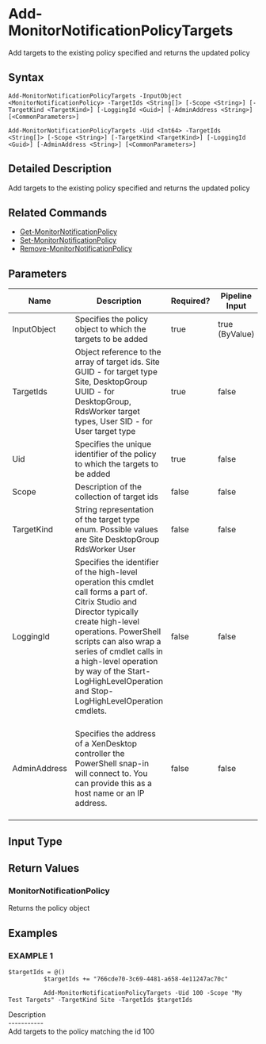 ﻿# Add-MonitorNotificationPolicyTargets

   Add targets to the existing policy specified and returns the updated policy

## Syntax
```
Add-MonitorNotificationPolicyTargets -InputObject <MonitorNotificationPolicy> -TargetIds <String[]> [-Scope <String>] [-TargetKind <TargetKind>] [-LoggingId <Guid>] [-AdminAddress <String>] [<CommonParameters>]

Add-MonitorNotificationPolicyTargets -Uid <Int64> -TargetIds <String[]> [-Scope <String>] [-TargetKind <TargetKind>] [-LoggingId <Guid>] [-AdminAddress <String>] [<CommonParameters>]
```

## Detailed Description
   Add targets to the existing policy specified and returns the updated policy

## Related Commands
  * [Get-MonitorNotificationPolicy](Get-MonitorNotificationPolicy.html)
  * [Set-MonitorNotificationPolicy](Set-MonitorNotificationPolicy.html)
  * [Remove-MonitorNotificationPolicy](Remove-MonitorNotificationPolicy.html)
## Parameters

| Name   | Description | Required? | Pipeline Input | Default Value |
| --- | --- | --- | --- | --- |
| InputObject | Specifies the policy object to which the targets to be added | true | true (ByValue) |  |
| TargetIds | Object reference to the array of target ids. Site GUID - for target type Site, DesktopGroup UUID - for DesktopGroup, RdsWorker target types, User SID - for User target type | true | false |  |
| Uid | Specifies the unique identifier of the policy to which the targets to be added | true | false |  |
| Scope | Description of the collection of target ids | false | false |  |
| TargetKind | String representation of the target type enum. Possible values are Site DesktopGroup RdsWorker User | false | false |  |
| LoggingId | Specifies the identifier of the high-level operation this cmdlet call forms a part of. Citrix Studio and Director typically create high-level operations. PowerShell scripts can also wrap a series of cmdlet calls in a high-level operation by way of the Start-LogHighLevelOperation and Stop-LogHighLevelOperation cmdlets. | false | false |  |
| AdminAddress | Specifies the address of a XenDesktop controller the PowerShell snap-in will connect to. You can provide this as a host name or an IP address. | false | false | Localhost. Once a value is provided by any cmdlet, this value becomes the default. |

## Input Type
### 
   
## Return Values
### MonitorNotificationPolicy
   Returns the policy object
## Examples

### EXAMPLE 1
```
$targetIds = @()
          $targetIds += "766cde70-3c69-4481-a658-4e11247ac70c"
          
          Add-MonitorNotificationPolicyTargets -Uid 100 -Scope "My Test Targets" -TargetKind Site -TargetIds $targetIds
```
   Description<br>-----------<br>Add targets to the policy matching the id 100
